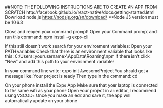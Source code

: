 
##NOTE: THE FOLLOWING INSTRUCTIONS ARE TO CREATE AN APP FROM SCRATCH
http://facebook.github.io/react-native/docs/getting-started.html
Download node.js  https://nodejs.org/en/download/
**Node JS version must be 10.6.3

Close and reopen your command prompt!
Open your Command prompt and run this command:
npm install -g expo-cli

If this still doesn’t work search for your environment variables:
Open your PATH variables
Check that there is an environment variable that looks like this:
C:\Users\<yourusername>\AppData\Roaming\npm
If there isn’t click “New” and add this path to your environment variables

In your command line write:
expo init AwesomeProject
You should get a message like: Your project is ready
Then type in the command: cd <yourprojectname>
 
On your phone install the Expo App
Make sure that your laptop is connected to the same wifi as your phone
Open your project in an editor, I recommend using VSCODE
Once you make an edit and save it, the app will automatically update on your phone




